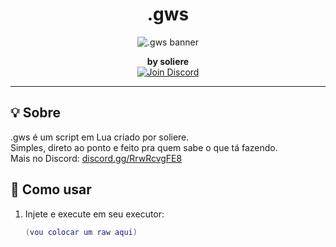 <h1 align="center">.gws</h1>

<p align="center">
  <img src="https://imgur.com/rU1HyW5.png" alt=".gws banner">
</p>

<p align="center">
  <b>by soliere</b><br>
  <a href="https://discord.gg/RrwRcvgFE8">
    <img src="https://img.shields.io/badge/Discord-Join-blue?style=flat-square&logo=discord" alt="Join Discord" />
  </a>
</p>

---

## 💡 Sobre

.gws é um script em Lua criado por soliere.  
Simples, direto ao ponto e feito pra quem sabe o que tá fazendo.  
Mais no Discord: [discord.gg/RrwRcvgFE8](https://discord.gg/RrwRcvgFE8)

## 🚀 Como usar

1. Injete e execute em seu executor:
   ```lua
   (vou colocar um raw aqui)
